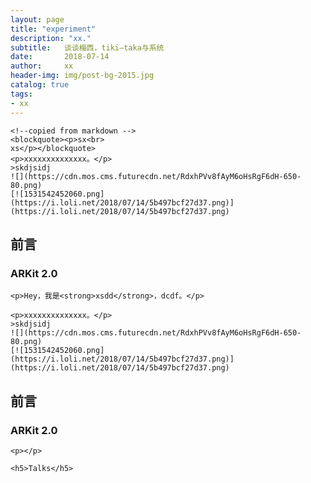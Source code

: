 ```yaml
---
layout: page
title: "experiment"
description: "xx."
subtitle:   谈谈梅西，tiki–taka与系统
date:       2018-07-14
author:     xx
header-img: img/post-bg-2015.jpg
catalog: true
tags:
- xx
---
```


<!-- Language Selector -->
<!-- <select class="sel-lang" onchange= "onLanChange(this.options[this.options.selectedIndex].value)">
    <option value="0" selected> 中文 Chinese </option>
    <option value="1"> 英文 English </option>
</select> -->

<!-- Chinese Version -->
<div class="zh post-container">

    <!--copied from markdown -->
    <blockquote><p>sx<br>
    xs</p></blockquote>
    <p>xxxxxxxxxxxxxx。</p>
    >skdjsidj
    ![](https://cdn.mos.cms.futurecdn.net/RdxhPVv8fAyM6oHsRgF6dH-650-80.png)
    [![1531542452060.png](https://i.loli.net/2018/07/14/5b497bcf27d37.png)](https://i.loli.net/2018/07/14/5b497bcf27d37.png)
## 前言
### ARKit 2.0 

    <p>Hey，我是<strong>xsdd</strong>，dcdf。</p>

    <p>xxxxxxxxxxxxxx。</p>
    >skdjsidj
    ![](https://cdn.mos.cms.futurecdn.net/RdxhPVv8fAyM6oHsRgF6dH-650-80.png)
    [![1531542452060.png](https://i.loli.net/2018/07/14/5b497bcf27d37.png)](https://i.loli.net/2018/07/14/5b497bcf27d37.png)
## 前言
### ARKit 2.0 
    <p></p>
    
    <h5>Talks</h5>
